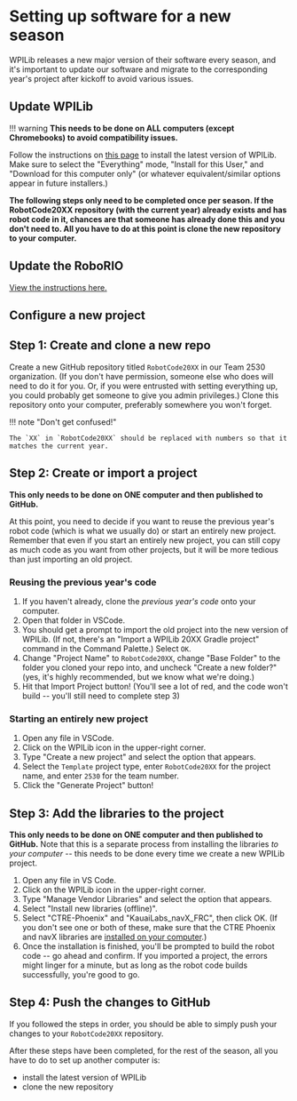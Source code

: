# Setting up software for a new season

WPILib releases a new major version of their software every season, and it's important to update our software and migrate to the corresponding year's project after kickoff to avoid various issues.

## Update WPILib

!!! warning **This needs to be done on ALL computers (except Chromebooks) to avoid compatibility issues.**

Follow the instructions on [this page](https://docs.wpilib.org/en/stable/docs/zero-to-robot/step-2/wpilib-setup.html) to install the latest version of WPILib. Make sure to select the "Everything" mode, "Install for this User," and "Download for this computer only" (or whatever equivalent/similar options appear in future installers.)

**The following steps only need to be completed once per season. If the RobotCode20XX repository (with the current year) already exists and has robot code in it, chances are that someone has already done this and you don't need to. All you have to do at this point is clone the new repository to your computer.**

## Update the RoboRIO

[View the instructions here.](https://team2530.github.io/Documentation/electronics/Updating-the-RoboRIO/)

## Configure a new project

## Step 1: Create and clone a new repo

Create a new GitHub repository titled `RobotCode20XX` in our Team 2530 organization. (If you don't have permission, someone else who does will need to do it for you. Or, if you were entrusted with setting everything up, you could probably get someone to give you admin privileges.) Clone this repository onto your computer, preferably somewhere you won't forget.

!!! note "Don't get confused!"

    The `XX` in `RobotCode20XX` should be replaced with numbers so that it matches the current year.

## Step 2: Create or import a project

**This only needs to be done on ONE computer and then published to GitHub.**

At this point, you need to decide if you want to reuse the previous year's robot code (which is what we usually do) or start an entirely new project. Remember that even if you start an entirely new project, you can still copy as much code as you want from other projects, but it will be more tedious than just importing an old project.
### Reusing the previous year's code
1. If you haven't already, clone the _previous year's code_ onto your computer.
2. Open that folder in VSCode.
3. You should get a prompt to import the old project into the new version of WPILib. (If not, there's an "Import a WPILib 20XX Gradle project" command in the Command Palette.) Select `OK`.
4. Change "Project Name" to `RobotCode20XX`, change "Base Folder" to the folder you cloned your repo into, and uncheck "Create a new folder?" (yes, it's highly recommended, but we know what we're doing.)
5. Hit that Import Project button! (You'll see a lot of red, and the code won't build -- you'll still need to complete step 3)
### Starting an entirely new project
1. Open any file in VSCode.
2. Click on the WPILib icon in the upper-right corner.
3. Type "Create a new project" and select the option that appears.
4. Select the `Template` project type, enter `RobotCode20XX` for the project name, and enter `2530` for the team number.
5. Click the "Generate Project" button!

## Step 3: Add the libraries to the project
**This only needs to be done on ONE computer and then published to GitHub.** Note that this is a separate process from installing the libraries *to your computer* -- this needs to be done every time we create a new WPILib project.

1. Open any file in VS Code.
2. Click on the WPILib icon in the upper-right corner.
3. Type "Manage Vendor Libraries" and select the option that appears.
4. Select "Install new libraries (offline)".
5. Select "CTRE-Phoenix" and "KauaiLabs_navX_FRC", then click OK. (If you don't see one or both of these, make sure that the CTRE Phoenix and navX libraries are [installed on your computer](https://docs.wpilib.org/en/stable/docs/software/vscode-overview/3rd-party-libraries.html).)
6. Once the installation is finished, you'll be prompted to build the robot code -- go ahead and confirm. If you imported a project, the errors might linger for a minute, but as long as the robot code builds successfully, you're good to go.

## Step 4: Push the changes to GitHub
If you followed the steps in order, you should be able to simply push your changes to your `RobotCode20XX` repository.

After these steps have been completed, for the rest of the season, all you have to do to set up another computer is:

- install the latest version of WPILib
- clone the new repository
